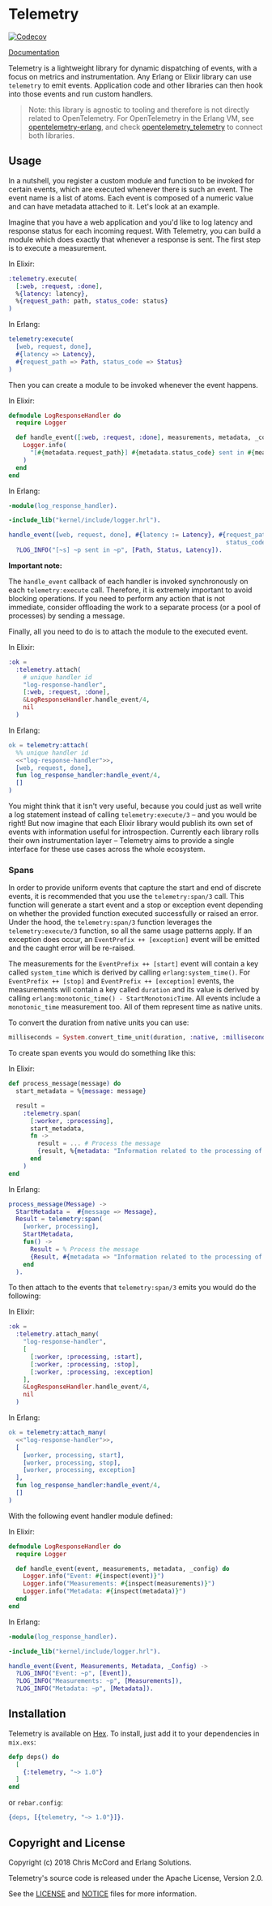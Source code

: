 # Telemetry

[![Codecov](https://codecov.io/gh/beam-telemetry/telemetry/branch/master/graphs/badge.svg)](https://codecov.io/gh/beam-telemetry/telemetry/branch/master/graphs/badge.svg)

[Documentation](https://hexdocs.pm/telemetry/)

Telemetry is a lightweight library for dynamic dispatching of events, with a focus on
metrics and instrumentation. Any Erlang or Elixir library can use `telemetry` to emit
events. Application code and other libraries can then hook into those events and run
custom handlers.

> Note: this library is agnostic to tooling and therefore is not directly related to
> OpenTelemetry. For OpenTelemetry in the Erlang VM, see
> [opentelemetry-erlang](https://github.com/open-telemetry/opentelemetry-erlang), and check
> [opentelemetry_telemetry](https://github.com/open-telemetry/opentelemetry-erlang-contrib/tree/main/utilities/opentelemetry_telemetry)
> to connect both libraries.

## Usage

In a nutshell, you register a custom module and function to be invoked for certain events,
which are executed whenever there is such an event. The event name is a list of atoms. Each event is
composed of a numeric value and can have metadata attached to it. Let's look at an example.

Imagine that you have a web application and you'd like to log latency and response status for each
incoming request. With Telemetry, you can build a module which does exactly that whenever a response
is sent. The first step is to execute a measurement.

In Elixir:

```elixir
:telemetry.execute(
  [:web, :request, :done],
  %{latency: latency},
  %{request_path: path, status_code: status}
)
```

In Erlang:

```erlang
telemetry:execute(
  [web, request, done],
  #{latency => Latency},
  #{request_path => Path, status_code => Status}
)
```

Then you can create a module to be invoked whenever the event happens.

In Elixir:

```elixir
defmodule LogResponseHandler do
  require Logger

  def handle_event([:web, :request, :done], measurements, metadata, _config) do
    Logger.info(
      "[#{metadata.request_path}] #{metadata.status_code} sent in #{measurements.latency}"
    )
  end
end
```

In Erlang:

```erlang
-module(log_response_handler).

-include_lib("kernel/include/logger.hrl").

handle_event([web, request, done], #{latency := Latency}, #{request_path := Path,
                                                            status_code := Status}, _Config) ->
  ?LOG_INFO("[~s] ~p sent in ~p", [Path, Status, Latency]).

```

**Important note:**

The `handle_event` callback of each handler is invoked synchronously on each `telemetry:execute` call.
Therefore, it is extremely important to avoid blocking operations. If you need to perform any action
that is not immediate, consider offloading the work to a separate process (or a pool of processes)
by sending a message.

Finally, all you need to do is to attach the module to the executed event.

In Elixir:

```elixir
:ok =
  :telemetry.attach(
    # unique handler id
    "log-response-handler",
    [:web, :request, :done],
    &LogResponseHandler.handle_event/4,
    nil
  )
```

In Erlang:

```erlang
ok = telemetry:attach(
  %% unique handler id
  <<"log-response-handler">>,
  [web, request, done],
  fun log_response_handler:handle_event/4,
  []
)
```

You might think that it isn't very useful, because you could just as well write a log statement
instead of calling `telemetry:execute/3` – and you would be right! But now imagine that each Elixir library
would publish its own set of events with information useful for introspection. Currently each library
rolls their own instrumentation layer – Telemetry aims to provide a single interface for these use
cases across the whole ecosystem.

### Spans

In order to provide uniform events that capture the start and end of discrete events, it is recommended
that you use the `telemetry:span/3` call. This function will generate a start event and a stop or exception
event depending on whether the provided function executed successfully or raised an error. Under the hood,
the `telemetry:span/3` function leverages the `telemetry:execute/3` function, so all the same usage patterns
apply. If an exception does occur, an `EventPrefix ++ [exception]` event will be emitted and the caught error
will be re-raised.

The measurements for the `EventPrefix ++ [start]` event will contain a key called `system_time` which is
derived by calling `erlang:system_time()`. For `EventPrefix ++ [stop]` and `EventPrefix ++ [exception]`
events, the measurements will contain a key called `duration` and its value is derived by calling
`erlang:monotonic_time() - StartMonotonicTime`. All events include a `monotonic_time` measurement too.
All of them represent time as native units.

To convert the duration from native units you can use:

```elixir
milliseconds = System.convert_time_unit(duration, :native, :millisecond)
```

To create span events you would do something like this:

In Elixir:

```elixir
def process_message(message) do
  start_metadata = %{message: message}

  result =
    :telemetry.span(
      [:worker, :processing],
      start_metadata,
      fn ->
        result = ... # Process the message
        {result, %{metadata: "Information related to the processing of the message"}}
      end
    )
end
```

In Erlang:

```erlang
process_message(Message) ->
  StartMetadata =  #{message => Message},
  Result = telemetry:span(
    [worker, processing],
    StartMetadata,
    fun() ->
      Result = % Process the message
      {Result, #{metadata => "Information related to the processing of the message"}}
    end
  ).
```

To then attach to the events that `telemetry:span/3` emits you would do the following:

In Elixir:

```elixir
:ok =
  :telemetry.attach_many(
    "log-response-handler",
    [
      [:worker, :processing, :start],
      [:worker, :processing, :stop],
      [:worker, :processing, :exception]
    ],
    &LogResponseHandler.handle_event/4,
    nil
  )
```

In Erlang:

```erlang
ok = telemetry:attach_many(
  <<"log-response-handler">>,
  [
    [worker, processing, start],
    [worker, processing, stop],
    [worker, processing, exception]
  ],
  fun log_response_handler:handle_event/4,
  []
)
```

With the following event handler module defined:

In Elixir:

```elixir
defmodule LogResponseHandler do
  require Logger

  def handle_event(event, measurements, metadata, _config) do
    Logger.info("Event: #{inspect(event)}")
    Logger.info("Measurements: #{inspect(measurements)}")
    Logger.info("Metadata: #{inspect(metadata)}")
  end
end
```

In Erlang:

```erlang
-module(log_response_handler).

-include_lib("kernel/include/logger.hrl").

handle_event(Event, Measurements, Metadata, _Config) ->
  ?LOG_INFO("Event: ~p", [Event]),
  ?LOG_INFO("Measurements: ~p", [Measurements]),
  ?LOG_INFO("Metadata: ~p", [Metadata]).
```

## Installation

Telemetry is available on [Hex](https://hex.pm/packages/telemetry). To install, just add it to
your dependencies in `mix.exs`:

```elixir
defp deps() do
  [
    {:telemetry, "~> 1.0"}
  ]
end
```

or `rebar.config`:

```erlang
{deps, [{telemetry, "~> 1.0"}]}.
```

## Copyright and License

Copyright (c) 2018 Chris McCord and Erlang Solutions.

Telemetry's source code is released under the Apache License, Version 2.0.

See the [LICENSE](LICENSE) and [NOTICE](NOTICE) files for more information.
